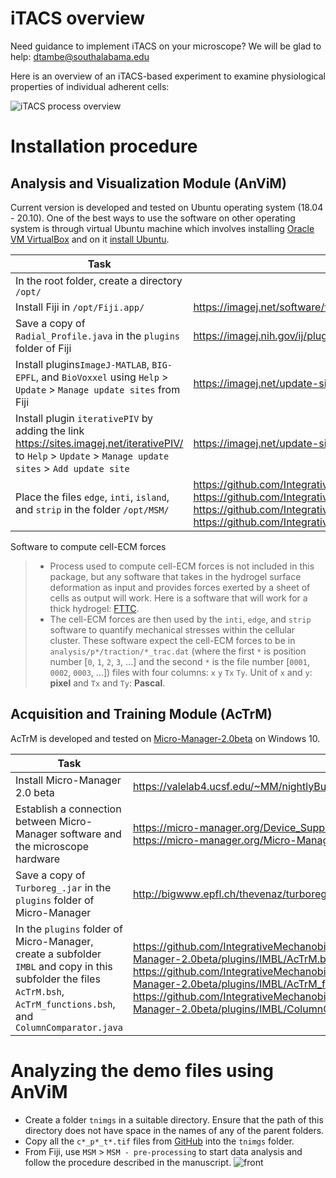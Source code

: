 # iTACS overview

Need guidance to implement iTACS on your microscope? We will be glad to help: dtambe@southalabama.edu

Here is an overview of an iTACS-based experiment to examine physiological properties of individual adherent cells:

![iTACS process overview](https://user-images.githubusercontent.com/46034811/140856380-4b7b8a27-f6df-4979-9949-197b3c4e3777.png)

# Installation procedure

## Analysis and Visualization Module (AnViM)

Current version is developed and tested on Ubuntu operating system (18.04 - 20.10). One of the best ways to use the software on other operating system is through virtual Ubuntu machine which involves installing [Oracle VM VirtualBox](https://www.virtualbox.org/) and on it [install Ubuntu](https://brb.nci.nih.gov/seqtools/installUbuntu.html).

| Task                                                         | Links                                                        |
| ------------------------------------------------------------ | ------------------------------------------------------------ |
| In the root folder, create a directory `/opt/`               |                                                              |
| Install Fiji in `/opt/Fiji.app/`                             | https://imagej.net/software/fiji/downloads                   |
| Save a copy of `Radial_Profile.java` in the `plugins` folder of Fiji | https://imagej.nih.gov/ij/plugins/radial-profile.html        |
| Install plugins`ImageJ-MATLAB`, `BIG-EPFL`, and `BioVoxxel` using `Help` > `Update` > `Manage update sites` from Fiji | https://imagej.net/update-sites/setup                        |
| Install plugin `iterativePIV` by adding the link https://sites.imagej.net/iterativePIV/ to `Help` > `Update` > `Manage update sites` > `Add update site` | https://imagej.net/update-sites/setup                        |
| Place the files `edge`, `inti`, `island`, and `strip` in the folder `/opt/MSM/` | https://github.com/IntegrativeMechanobiologyLaboratory/iTACS/blob/main/AnViM/opt/iTACS/MSM/edge<br />https://github.com/IntegrativeMechanobiologyLaboratory/iTACS/blob/main/AnViM/opt/iTACS/MSM/inti<br />https://github.com/IntegrativeMechanobiologyLaboratory/iTACS/blob/main/AnViM/opt/iTACS/MSM/island<br />https://github.com/IntegrativeMechanobiologyLaboratory/iTACS/blob/main/AnViM/opt/iTACS/MSM/strip |

Software to compute cell-ECM forces

> * Process used to compute cell-ECM forces is not included in this package, but any software that takes in the hydrogel surface deformation as input and provides forces exerted by a sheet of cells as output will work. Here is a software that will work for a thick hydrogel: [FTTC](https://sites.google.com/site/qingzongtseng/tfm).
> * The cell-ECM forces are then used by the `inti`, `edge`, and `strip` software to quantify mechanical stresses within the cellular cluster. These software expect the cell-ECM forces to be in `analysis/p*/traction/*_trac.dat` (where the first `*` is position number [`0`, `1`, `2`, `3`, ...] and the second `*` is the file number [`0001`, `0002`, `0003`, ...]) files with four columns: `x`   `y`  `Tx`  `Ty`. Unit of `x` and `y`: **pixel** and `Tx` and `Ty`: **Pascal**.



## Acquisition and Training Module (AcTrM)

AcTrM is developed and tested on [Micro-Manager-2.0beta](https://valelab4.ucsf.edu/~MM/nightlyBuilds/2.0.0-beta/Windows) on Windows 10.  

| Task                                                         | Links                                                        |
| ------------------------------------------------------------ | ------------------------------------------------------------ |
| Install Micro-Manager 2.0 beta                               | https://valelab4.ucsf.edu/~MM/nightlyBuilds/2.0.0-beta/Windows |
| Establish a connection between Micro-Manager software and the microscope hardware | https://micro-manager.org/Device_Support<br />https://micro-manager.org/Micro-Manager_Configuration_Guide |
| Save a copy of `Turboreg_.jar` in the `plugins` folder of Micro-Manager | http://bigwww.epfl.ch/thevenaz/turboreg/                     |
| In the `plugins` folder of Micro-Manager, create a subfolder `IMBL` and copy in this subfolder the files `AcTrM.bsh`, `AcTrM_functions.bsh`, and `ColumnComparator.java` | https://github.com/IntegrativeMechanobiologyLaboratory/iTACS/blob/main/AcTrM/Micro-Manager-2.0beta/plugins/IMBL/AcTrM.bsh<br />https://github.com/IntegrativeMechanobiologyLaboratory/iTACS/blob/main/AcTrM/Micro-Manager-2.0beta/plugins/IMBL/AcTrM_functions.bsh<br />https://github.com/IntegrativeMechanobiologyLaboratory/iTACS/blob/main/AcTrM/Micro-Manager-2.0beta/plugins/IMBL/ColumnComparator.java |

# Analyzing the demo files using AnViM

* Create a folder `tnimgs` in a suitable directory. Ensure that the path of this directory does not have space in the names of any of the parent folders.
* Copy all the `c*_p*_t*.tif` files from [GitHub](https://github.com/IntegrativeMechanobiologyLaboratory/iTACS/tree/main/demo/tnimgs) into the `tnimgs` folder.
* From Fiji, use `MSM` > `MSM - pre-processing` to start data analysis and follow the procedure described in the manuscript.
  ![front](https://user-images.githubusercontent.com/46034811/141379114-b5949217-93be-45fb-a5d1-767e1132cb45.png)
  
